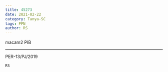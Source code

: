 ```yaml
---
title: 45273
date: 2021-02-22
category: Tanya-SC
tags: PPN
author: RS
---
```


macam2 PIB

---

PER-13/PJ/2019

`RS`
